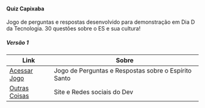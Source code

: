 #### Quiz Capixaba
 Jogo de perguntas e respostas desenvolvido para demonstração em Dia D da Tecnologia. 30 questões sobre o ES e sua cultura!
##### Versão 1

| Link  | Sobre |
| ------------------- | ------------------- |
|  [Acessar Jogo](https://juniorcriste.github.io/QuizCapixaba/) |  Jogo de Perguntas e Respostas sobre o Espírito Santo| 
|  [Outras Coisas](https://informaticode.com.br) | Site e Redes sociais do Dev | 
